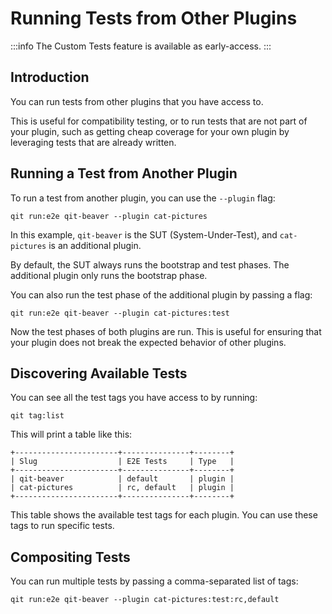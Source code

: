 # Running Tests from Other Plugins

:::info
The Custom Tests feature is available as early-access.
:::

## Introduction

You can run tests from other plugins that you have access to.

This is useful for compatibility testing, or to run tests that are not part of your plugin, such as getting cheap coverage for your own plugin by leveraging tests that are already written.

## Running a Test from Another Plugin

To run a test from another plugin, you can use the `--plugin` flag:

```qitbash
qit run:e2e qit-beaver --plugin cat-pictures
```

In this example, `qit-beaver` is the SUT (System-Under-Test), and `cat-pictures` is an additional plugin.

By default, the SUT always runs the bootstrap and test phases. The additional plugin only runs the bootstrap phase.

You can also run the test phase of the additional plugin by passing a flag:

```qitbash
qit run:e2e qit-beaver --plugin cat-pictures:test
```

Now the test phases of both plugins are run. This is useful for ensuring that your plugin does not break the expected behavior of other plugins.

## Discovering Available Tests

You can see all the test tags you have access to by running:

```qitbash
qit tag:list
```

This will print a table like this:

```
+-----------------------+---------------+--------+
| Slug                  | E2E Tests     | Type   |
+-----------------------+---------------+--------+
| qit-beaver            | default       | plugin |
| cat-pictures          | rc, default   | plugin |
+-----------------------+---------------+--------+
```

This table shows the available test tags for each plugin. You can use these tags to run specific tests.

## Compositing Tests

You can run multiple tests by passing a comma-separated list of tags:

```qitbash
qit run:e2e qit-beaver --plugin cat-pictures:test:rc,default
```